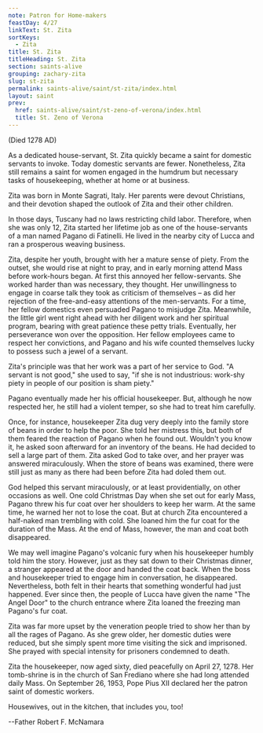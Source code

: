 ```yaml
---
note: Patron for Home-makers
feastDay: 4/27
linkText: St. Zita
sortKeys:
  - Zita
title: St. Zita
titleHeading: St. Zita
section: saints-alive
grouping: zachary-zita
slug: st-zita
permalink: saints-alive/saint/st-zita/index.html
layout: saint
prev:
  href: saints-alive/saint/st-zeno-of-verona/index.html
  title: St. Zeno of Verona
---
```

(Died 1278 AD)

As a dedicated house-servant, St. Zita quickly became a saint for domestic servants to invoke. Today domestic servants are fewer. Nonetheless, Zita still remains a saint for women engaged in the humdrum but necessary tasks of housekeeping, whether at home or at business.

Zita was born in Monte Sagrati, Italy. Her parents were devout Christians, and their devotion shaped the outlook of Zita and their other children.

In those days, Tuscany had no laws restricting child labor. Therefore, when she was only 12, Zita started her lifetime job as one of the house-servants of a man named Pagano di Fatinelli. He lived in the nearby city of Lucca and ran a prosperous weaving business.

Zita, despite her youth, brought with her a mature sense of piety. From the outset, she would rise at night to pray, and in early morning attend Mass before work-hours began. At first this annoyed her fellow-servants. She worked harder than was necessary, they thought. Her unwillingness to engage in coarse talk they took as criticism of themselves – as did her rejection of the free-and-easy attentions of the men-servants. For a time, her fellow domestics even persuaded Pagano to misjudge Zita. Meanwhile, the little girl went right ahead with her diligent work and her spiritual program, bearing with great patience these petty trials. Eventually, her perseverance won over the opposition. Her fellow employees came to respect her convictions, and Pagano and his wife counted themselves lucky to possess such a jewel of a servant.

Zita's principle was that her work was a part of her service to God. "A servant is not good," she used to say, "if she is not industrious: work-shy piety in people of our position is sham piety."

Pagano eventually made her his official housekeeper. But, although he now respected her, he still had a violent temper, so she had to treat him carefully.

Once, for instance, housekeeper Zita dug very deeply into the family store of beans in order to help the poor. She told her mistress this, but both of them feared the reaction of Pagano when he found out. Wouldn't you know it, he asked soon afterward for an inventory of the beans. He had decided to sell a large part of them. Zita asked God to take over, and her prayer was answered miraculously. When the store of beans was examined, there were still just as many as there had been before Zita had doled them out.

God helped this servant miraculously, or at least providentially, on other occasions as well. One cold Christmas Day when she set out for early Mass, Pagano threw his fur coat over her shoulders to keep her warm. At the same time, he warned her not to lose the coat. But at church Zita encountered a half-naked man trembling with cold. She loaned him the fur coat for the duration of the Mass. At the end of Mass, however, the man and coat both disappeared.

We may well imagine Pagano's volcanic fury when his housekeeper humbly told him the story. However, just as they sat down to their Christmas dinner, a stranger appeared at the door and handed the coat back. When the boss and housekeeper tried to engage him in conversation, he disappeared. Nevertheless, both felt in their hearts that something wonderful had just happened. Ever since then, the people of Lucca have given the name "The Angel Door" to the church entrance where Zita loaned the freezing man Pagano's fur coat.

Zita was far more upset by the veneration people tried to show her than by all the rages of Pagano. As she grew older, her domestic duties were reduced, but she simply spent more time visiting the sick and imprisoned. She prayed with special intensity for prisoners condemned to death.

Zita the housekeeper, now aged sixty, died peacefully on April 27, 1278. Her tomb-shrine is in the church of San Frediano where she had long attended daily Mass. On September 26, 1953, Pope Pius XII declared her the patron saint of domestic workers.

Housewives, out in the kitchen, that includes you, too!

\--Father Robert F. McNamara